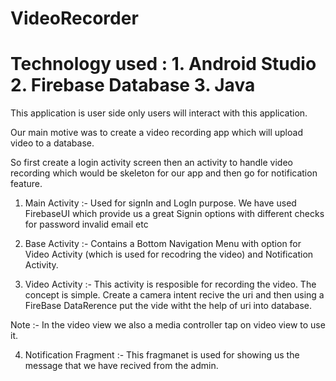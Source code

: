 # VideoRecorder
# Technology used : 1. Android Studio 2. Firebase Database 3. Java

This application is user side only users will interact with this application.

Our main motive was to create a video recording app which will upload video to a database.

So first create a login activity screen then an activity to handle video recording which would be skeleton for our app and then go for notification feature.

1. Main Activity :- Used for signIn and LogIn purpose. We have used FirebaseUI which provide us a great Signin options with different checks for password invalid email etc

2. Base Activity :- Contains a Bottom Navigation Menu with option for Video Activity (which is used for recodring the video) and Notification Activity.

3. Video Activity :- This activity is resposible for recording the video. The concept is simple. Create a camera intent recive the uri and then using a FireBase DataRerence
put the vide witht the help of uri into database.

Note :- In the video view we also a media controller tap on video view to use it.

4. Notification Fragment :- This fragmanet is used for showing us the message that we have recived from the admin. 

